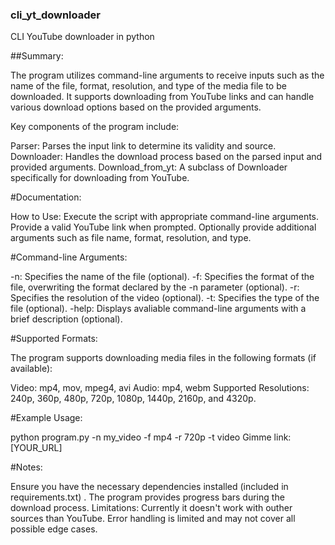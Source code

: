 ### cli_yt_downloader
CLI YouTube downloader in python

##Summary:

The program utilizes command-line arguments to receive inputs such as the name of the file, format, resolution, and type of the media file to be downloaded. It supports downloading from YouTube links and can handle various download options based on the provided arguments.

Key components of the program include:

Parser: Parses the input link to determine its validity and source.
Downloader: Handles the download process based on the parsed input and provided arguments.
Download_from_yt: A subclass of Downloader specifically for downloading from YouTube.

#Documentation:

How to Use:
Execute the script with appropriate command-line arguments.
Provide a valid YouTube link when prompted.
Optionally provide additional arguments such as file name, format, resolution, and type.

#Command-line Arguments:

-n: Specifies the name of the file (optional).
-f: Specifies the format of the file, overwriting the format declared by the -n parameter (optional).
-r: Specifies the resolution of the video (optional).
-t: Specifies the type of the file (optional).
-help: Displays avaliable command-line arguments with a brief description (optional).

#Supported Formats:

The program supports downloading media files in the following formats (if available):

Video: mp4, mov, mpeg4, avi 
Audio: mp4, webm
Supported Resolutions: 240p, 360p, 480p, 720p, 1080p, 1440p, 2160p, and 4320p.

#Example Usage:

python program.py -n my_video -f mp4 -r 720p -t video
Gimme link: [YOUR_URL]

#Notes:

Ensure you have the necessary dependencies installed (included in requirements.txt) .
The program provides progress bars during the download process.
Limitations:
Currently it doesn't work with outher sources than YouTube.
Error handling is limited and may not cover all possible edge cases.

